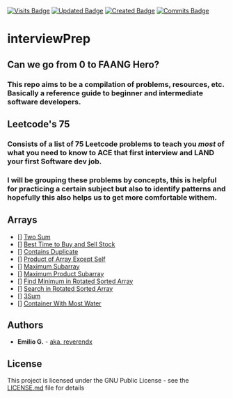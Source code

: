 [![Visits Badge](https://badges.pufler.dev/visits/reverendx/interviewPrep)](https://badges.pufler.dev)
[![Updated Badge](https://badges.pufler.dev/updated/reverendx/interviewPrep)](https://badges.pufler.dev)
[![Created Badge](https://badges.pufler.dev/created/reverendx/interviewPrep)](https://badges.pufler.dev)
[![Commits Badge](https://badges.pufler.dev/commits/monthly/reverendx)](https://badges.pufler.dev)


# interviewPrep
## Can we go from 0 to FAANG Hero?
### This repo aims to be a compilation of problems, resources, etc. Basically a reference guide to beginner and intermediate software developers.


## Leetcode's 75
### Consists of a list of 75 Leetcode problems to teach you *most* of what you need to know to ACE that first interview and LAND your first Software dev job.

### I will be grouping these problems by concepts, this is helpful for practicing a certain subject but also to identify patterns and hopefully this also helps us to get more comfortable withem.
 
## Arrays

- [] [Two Sum](https://leetcode.com/problems/two-sum/)
- [] [Best Time to Buy and Sell Stock](https://leetcode.com/problems/best-time-to-buy-and-sell-stock/)
- [] [Contains Duplicate](https://leetcode.com/problems/contains-duplicate/)
- [] [Product of Array Except Self](https://leetcode.com/problems/product-of-array-except-self/)
- [] [Maximum Subarray](https://leetcode.com/problems/maximum-subarray/)
- [] [Maximum Product Subarray](https://leetcode.com/problems/maximum-product-subarray/)
- [] [Find Minimum in Rotated Sorted Array](https://leetcode.com/problems/find-minimum-in-rotated-sorted-array/)
- [] [Search in Rotated Sorted Array](https://leetcode.com/problems/search-in-rotated-sorted-array/)
- [] [3Sum](https://leetcode.com/problems/3sum/)
- [] [Container With Most Water](https://leetcode.com/problems/container-with-most-water/)


## Authors

* **Emilio G.** - [aka. reverendx](https://github.com/reverendx)

## License

This project is licensed under the GNU Public License - see the [LICENSE.md](LICENSE.md) file for details
